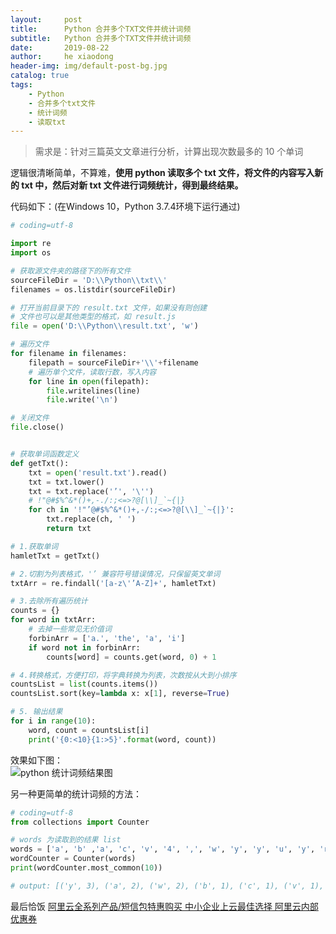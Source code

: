```yaml
---
layout:     post
title:      Python 合并多个TXT文件并统计词频
subtitle:   Python 合并多个TXT文件并统计词频
date:       2019-08-22
author:     he xiaodong
header-img: img/default-post-bg.jpg
catalog: true
tags:
    - Python
    - 合并多个txt文件
    - 统计词频
    - 读取txt
---
```


> 需求是：针对三篇英文文章进行分析，计算出现次数最多的 10 个单词

逻辑很清晰简单，不算难，**使用 python 读取多个 txt 文件，将文件的内容写入新的 txt 中，然后对新 txt 文件进行词频统计，得到最终结果。**

代码如下：(在Windows 10，Python 3.7.4环境下运行通过)
```python
# coding=utf-8

import re
import os

# 获取源文件夹的路径下的所有文件
sourceFileDir = 'D:\\Python\\txt\\'
filenames = os.listdir(sourceFileDir)

# 打开当前目录下的 result.txt 文件，如果没有则创建
# 文件也可以是其他类型的格式，如 result.js
file = open('D:\\Python\\result.txt', 'w')

# 遍历文件
for filename in filenames:
    filepath = sourceFileDir+'\\'+filename
    # 遍历单个文件，读取行数，写入内容
    for line in open(filepath):
        file.writelines(line)
        file.write('\n')

# 关闭文件
file.close()


# 获取单词函数定义
def getTxt():
    txt = open('result.txt').read()
    txt = txt.lower()
    txt = txt.replace('’', '\'')
    # !"@#$%^&*()+,-./:;<=>?@[\\]_`~{|}
    for ch in '!"’@#$%^&*()+,-/:;<=>?@[\\]_`~{|}':
        txt.replace(ch, ' ')
        return txt

# 1.获取单词
hamletTxt = getTxt()

# 2.切割为列表格式，'’ 兼容符号错误情况，只保留英文单词
txtArr = re.findall('[a-z\'’A-Z]+', hamletTxt)

# 3.去除所有遍历统计
counts = {}
for word in txtArr:
    # 去掉一些常见无价值词
    forbinArr = ['a.', 'the', 'a', 'i']
    if word not in forbinArr:
        counts[word] = counts.get(word, 0) + 1

# 4.转换格式，方便打印，将字典转换为列表，次数按从大到小排序
countsList = list(counts.items())
countsList.sort(key=lambda x: x[1], reverse=True)

# 5. 输出结果
for i in range(10):
    word, count = countsList[i]
    print('{0:<10}{1:>5}'.format(word, count))
```

效果如下图：<br />
![python 统计词频结果图](https://alpha2016.github.io/img/2019-08-22-python-words-frequent.png)


另一种更简单的统计词频的方法：
```python
# coding=utf-8
from collections import Counter

# words 为读取到的结果 list
words = ['a', 'b' ,'a', 'c', 'v', '4', ',', 'w', 'y', 'y', 'u', 'y', 'r', 't', 'w']
wordCounter = Counter(words)
print(wordCounter.most_common(10))

# output: [('y', 3), ('a', 2), ('w', 2), ('b', 1), ('c', 1), ('v', 1), ('4', 1), (',', 1), ('u', 1), ('r', 1)]
```

最后恰饭 [阿里云全系列产品/短信包特惠购买 中小企业上云最佳选择 阿里云内部优惠券](https://www.aliyun.com/minisite/goods?userCode=0amqgcs9)